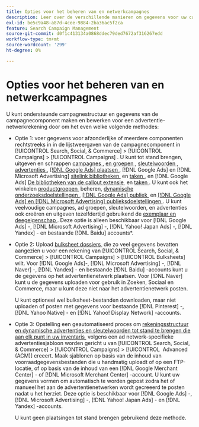 ```yaml
---
title: Opties voor het beheren van en netwerkcampagnes
description: Leer over de verschillende manieren om gegevens voor uw campagnes van het advertentienetwerk te beheren.
exl-id: be5c9a48-a87d-4cee-9884-2ba36ac5f2ca
feature: Search Campaign Management
source-git-commit: d0f1c413134a0868ddec79ded7672af316267edd
workflow-type: tm+mt
source-wordcount: '299'
ht-degree: 0%

---
```


# Opties voor het beheren van en netwerkcampagnes

U kunt ondersteunde campagnestructuur en gegevens van de campagnecomponent maken en bewerken
voor een advertentie-netwerkrekening door om het even welke volgende methodes:

* Optie 1: voer gegevens voor afzonderlijke of meerdere componenten rechtstreeks in in de lijstweergaven van de campagnecomponent in [!UICONTROL Search, Social, & Commerce] > [!UICONTROL Campaigns] > [!UICONTROL Campaigns] . U kunt tot stand brengen, uitgeven en schrappen [&#x200B; campagnes &#x200B;](/help/search-social-commerce/campaign-management/campaigns/campaign-manage.md), [&#x200B; en groepen &#x200B;](/help/search-social-commerce/campaign-management/campaigns/ad-group-manage.md), [&#x200B; sleutelwoorden &#x200B;](/help/search-social-commerce/campaign-management/campaigns/keyword-manage.md), [&#x200B; advertenties &#x200B;](/help/search-social-commerce/campaign-management/campaigns/ad-manage.md), [[!DNL Google Ads]  plaatsen &#x200B;](/help/search-social-commerce/campaign-management/campaigns/placement-manage.md), [!DNL Google Ads] en [!DNL Microsoft Advertising] [&#x200B; sitelink bibliotheken &#x200B;](/help/search-social-commerce/campaign-management/campaigns/sitelink-extension-manage.md) en [&#x200B; taken &#x200B;](/help/search-social-commerce/campaign-management/campaigns/sitelink-extension-associate.md), en [!DNL Google Ads] [&#x200B; De bibliotheken van de callout extensie &#x200B;](/help/search-social-commerce/campaign-management/campaigns/callout-extension-manage.md) en [&#x200B; taken &#x200B;](/help/search-social-commerce/campaign-management/campaigns/callout-extension-associate.md). U kunt ook het winkelen [&#x200B; productgroepen &#x200B;](/help/search-social-commerce/campaign-management/campaigns/product-group-manage.md) beheren, [&#x200B; dynamische onderzoeksdoelstellingen &#x200B;](/help/search-social-commerce/campaign-management/campaigns/dynamic-search-target-manage.md), [[!DNL Google Ads]  publiek &#x200B;](/help/search-social-commerce/campaign-management/campaigns/audience-about.md) en [[!DNL Google Ads]  en  [!DNL Microsoft Advertising]  publieksdoelstellingen &#x200B;](/help/search-social-commerce/campaign-management/campaigns/audience-targets-manage.md). U kunt veelvoudige campagnes, ad groepen, sleutelwoorden, en advertenties ook creëren en uitgeven tezelfdertijd gebruikend de [&#x200B; exemplaar en deegeigenschap &#x200B;](/help/search-social-commerce/campaign-management/campaigns/copy-paste.md). Deze optie is alleen beschikbaar voor [!DNL Google Ads] -, [!DNL Microsoft Advertising] -, [!DNL Yahoo! Japan Ads] -, [!DNL Yandex] - en bestaande [!DNL Baidu] accounts*.

* Optie 2: Upload [&#x200B; bulksheet dossiers &#x200B;](/help/search-social-commerce/campaign-management/bulksheets/bulksheet-about.md) die zo veel gegevens bevatten aangezien u voor een rekening van [!UICONTROL Search, Social, & Commerce] > [!UICONTROL Campaigns] > [!UICONTROL Bulksheets] wilt. Voor [!DNL Google Ads]-, [!DNL Microsoft Advertising] -, [!DNL Naver] -, [!DNL Yandex] - en bestaande [!DNL Baidu] -accounts kunt u de gegevens op het advertentienetwerk plaatsen. Voor [!DNL Naver] kunt u de gegevens uploaden voor gebruik in Zoeken, Sociaal en Commerce, maar u kunt deze niet naar het advertentienetwerk posten.

  U kunt optioneel wel bulksheet-bestanden downloaden, maar niet uploaden of posten met gegevens voor bestaande [!DNL Pinterest] -, [!DNL Yahoo Native] - en [!DNL Yahoo! Display Network] -accounts.

* Optie 3: Opstelling een geautomatiseerd proces om [&#x200B; rekeningsstructuur en dynamische advertenties en sleutelwoorden tot stand te brengen die aan elk punt in uw inventaris &#x200B;](/help/search-social-commerce/campaign-management/inventory-feeds/inventory-feeds-about.md) volgens een ad netwerk-specifieke advertentiesjabloon worden gericht u van [!UICONTROL Search, Social, & Commerce] > [!UICONTROL Campaigns] > [!UICONTROL &#x200B; Advanced (ACM)] creeert. Maak sjablonen op basis van de inhoud van voorraadgegevensbestanden die u handmatig uploadt of op een FTP-locatie, of op basis van de inhoud van een [!DNL Google Merchant Center] - of [!DNL Microsoft Merchant Center] -account. U kunt uw gegevens vormen om automatisch te worden gepost zodra het of manueel het aan de advertentienetwerken wordt gecreeerd te posten nadat u het herziet. Deze optie is beschikbaar voor [!DNL Google Ads] -, [!DNL Microsoft Advertising] -, [!DNL Yahoo! Japan Ads] - en [!DNL Yandex] -accounts.

  U kunt geen plaatsingen tot stand brengen gebruikend deze methode.
